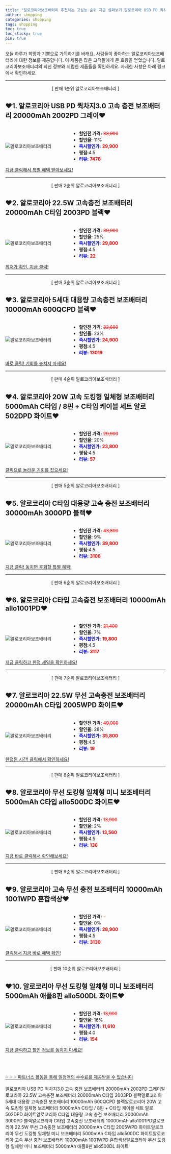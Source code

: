 ```yaml
---
title: "알로코리아보조배터리 추천하는 고성능 순위 지금 살펴보기 알로코리아 USB PD 퀵차지3.0 고속"
author: shopping
categories: shopping
tags: shopping
toc: true
toc_sticky: true
pin: true
---
```

오늘 하루가 희망과 기쁨으로 가득하기를 바래요. 사람들이 좋아하는 알로코리아보조배터리에 대한 정보를 제공합니다. 이 제품은 많은 고객들에게 큰 호응을 얻었습니다. 알로코리아보조배터리의 최신 정보와 저렴한 제품들을 확인하세요. 자세한 사항은 아래 링크에서 확인하세요.

---
<p class="toplist" style="margin: 0 auto; display: block; width: fit-content;">[ 판매 1순위 알로코리아보조배터리 ]</p>

<h2><strong>❤️1. 알로코리아 USB PD 퀵차지3.0 고속 충전 보조배터리 20000mAh 2002PD 그레이❤️</strong></h2>

<div style="display: flex; align-items: center;">
    <div style="flex: 0.4;">
        <img src="https://thumbnail10.coupangcdn.com/thumbnails/remote/230x230ex/image/retail/images/8316576479608967-e679588d-8490-4467-bbb3-e790dc0ca6dd.jpg" alt="알로코리아보조배터리" style="max-width: 100%;">
    </div>
    <div style="flex: 0.6; margin-left: 10px;">
        <ul>
            <li><strong>할인전 가격:</strong> <del style="color: red;">33,900</del></li>
            <li><strong>할인율:</strong> 11%</li>
            <li><span style='color:blue'><strong>즉시할인가:</strong></span> <span style='color:red'><strong>29,900</strong></span></li>
            <li><strong>평점:</strong>4.5</li>
            <li><span style='color:blue'><strong>리뷰:</strong></span> <span style='color:red'><strong>7478</strong></span></li>
        </ul>
    </div>
</div>
<div class="center">
    <a href="https://William4Davisa.github.io?lptag=AF9450613&subid=githubio&pageKey=4773743046&traceid=V0-153&itemId=6096857556&vendorItemId=73393254197" class="myButton">
        지금 클릭해서 특별 혜택 받아보세요!
    </a>
</div>


---
<p class="toplist" style="margin: 0 auto; display: block; width: fit-content;">[ 판매 2순위 알로코리아보조배터리 ]</p>

<h2><strong>❤️2. 알로코리아 22.5W 고속충전 보조배터리 20000mAh C타입 2003PD 블랙❤️</strong></h2>

<div style="display: flex; align-items: center;">
    <div style="flex: 0.4;">
        <img src="https://thumbnail6.coupangcdn.com/thumbnails/remote/230x230ex/image/retail/images/2883794645921969-50d59b9d-a536-4a9c-917f-6b7690e6ced9.jpg" alt="알로코리아보조배터리" style="max-width: 100%;">
    </div>
    <div style="flex: 0.6; margin-left: 10px;">
        <ul>
            <li><strong>할인전 가격:</strong> <del style="color: red;">39,900</del></li>
            <li><strong>할인율:</strong> 25%</li>
            <li><span style='color:blue'><strong>즉시할인가:</strong></span> <span style='color:red'><strong>29,800</strong></span></li>
            <li><strong>평점:</strong>4.5</li>
            <li><span style='color:blue'><strong>리뷰:</strong></span> <span style='color:red'><strong>22</strong></span></li>
        </ul>
    </div>
</div>
<div class="center">
    <a href="https://William4Davisa.github.io?lptag=AF9450613&subid=githubio&pageKey=8098990543&traceid=V0-153&itemId=22901260335&vendorItemId=89935769710" class="myButton">
        최저가 확인, 지금 클릭!
    </a>
</div>


---
<p class="toplist" style="margin: 0 auto; display: block; width: fit-content;">[ 판매 3순위 알로코리아보조배터리 ]</p>

<h2><strong>❤️3. 알로코리아 5세대 대용량 고속충전 보조배터리 10000mAh 600QCPD 블랙❤️</strong></h2>

<div style="display: flex; align-items: center;">
    <div style="flex: 0.4;">
        <img src="https://thumbnail8.coupangcdn.com/thumbnails/remote/230x230ex/image/retail/images/1131719377613513-3d88aa61-786b-41ef-9b6d-7d797ea6b98f.jpg" alt="알로코리아보조배터리" style="max-width: 100%;">
    </div>
    <div style="flex: 0.6; margin-left: 10px;">
        <ul>
            <li><strong>할인전 가격:</strong> <del style="color: red;">32,600</del></li>
            <li><strong>할인율:</strong> 23%</li>
            <li><span style='color:blue'><strong>즉시할인가:</strong></span> <span style='color:red'><strong>24,900</strong></span></li>
            <li><strong>평점:</strong>4.5</li>
            <li><span style='color:blue'><strong>리뷰:</strong></span> <span style='color:red'><strong>13019</strong></span></li>
        </ul>
    </div>
</div>
<div class="center">
    <a href="https://William4Davisa.github.io?lptag=AF9450613&subid=githubio&pageKey=97900323&traceid=V0-153&itemId=300546155&vendorItemId=3739647546" class="myButton">
        바로 클릭! 기회를 놓치지 마세요!
    </a>
</div>


---
<p class="toplist" style="margin: 0 auto; display: block; width: fit-content;">[ 판매 4순위 알로코리아보조배터리 ]</p>

<h2><strong>❤️4. 알로코리아 20W 고속 도킹형 일체형 보조배터리 5000mAh C타입 / 8핀 + C타입 케이블 세트 알로502DPD 화이트❤️</strong></h2>

<div style="display: flex; align-items: center;">
    <div style="flex: 0.4;">
        <img src="https://thumbnail7.coupangcdn.com/thumbnails/remote/230x230ex/image/retail/images/2024/03/07/17/2/e5dedec3-c8d4-4baf-9e89-0a88a21c9f84.jpg" alt="알로코리아보조배터리" style="max-width: 100%;">
    </div>
    <div style="flex: 0.6; margin-left: 10px;">
        <ul>
            <li><strong>할인전 가격:</strong> <del style="color: red;">29,900</del></li>
            <li><strong>할인율:</strong> 20%</li>
            <li><span style='color:blue'><strong>즉시할인가:</strong></span> <span style='color:red'><strong>23,800</strong></span></li>
            <li><strong>평점:</strong>4.5</li>
            <li><span style='color:blue'><strong>리뷰:</strong></span> <span style='color:red'><strong>57</strong></span></li>
        </ul>
    </div>
</div>
<div class="center">
    <a href="https://William4Davisa.github.io?lptag=AF9450613&subid=githubio&pageKey=7942473939&traceid=V0-153&itemId=21880815602&vendorItemId=88928908109" class="myButton">
        클릭으로 놀라운 기회를 잡으세요!
    </a>
</div>


---
<p class="toplist" style="margin: 0 auto; display: block; width: fit-content;">[ 판매 5순위 알로코리아보조배터리 ]</p>

<h2><strong>❤️5. 알로코리아 C타입 대용량 고속 충전 보조배터리 30000mAh 3000PD 블랙❤️</strong></h2>

<div style="display: flex; align-items: center;">
    <div style="flex: 0.4;">
        <img src="https://thumbnail9.coupangcdn.com/thumbnails/remote/230x230ex/image/retail/images/7883890528618674-dd7550f3-4182-4126-a282-513ca5de89bf.jpg" alt="알로코리아보조배터리" style="max-width: 100%;">
    </div>
    <div style="flex: 0.6; margin-left: 10px;">
        <ul>
            <li><strong>할인전 가격:</strong> <del style="color: red;">43,800</del></li>
            <li><strong>할인율:</strong> 9%</li>
            <li><span style='color:blue'><strong>즉시할인가:</strong></span> <span style='color:red'><strong>39,800</strong></span></li>
            <li><strong>평점:</strong>4.5</li>
            <li><span style='color:blue'><strong>리뷰:</strong></span> <span style='color:red'><strong>3106</strong></span></li>
        </ul>
    </div>
</div>
<div class="center">
    <a href="https://William4Davisa.github.io?lptag=AF9450613&subid=githubio&pageKey=4773743363&traceid=V0-153&itemId=6096858480&vendorItemId=73393254100" class="myButton">
        지금 클릭! 놓치면 후회할 특별 혜택!
    </a>
</div>


---
<p class="toplist" style="margin: 0 auto; display: block; width: fit-content;">[ 판매 6순위 알로코리아보조배터리 ]</p>

<h2><strong>❤️6. 알로코리아 C타입 고속충전 보조배터리 10000mAh allo1001PD❤️</strong></h2>

<div style="display: flex; align-items: center;">
    <div style="flex: 0.4;">
        <img src="https://thumbnail9.coupangcdn.com/thumbnails/remote/230x230ex/image/retail/images/8930944935914345-bb4fe049-25d4-4b63-9a2d-c89dca55e3ef.jpg" alt="알로코리아보조배터리" style="max-width: 100%;">
    </div>
    <div style="flex: 0.6; margin-left: 10px;">
        <ul>
            <li><strong>할인전 가격:</strong> <del style="color: red;">21,400</del></li>
            <li><strong>할인율:</strong> 7%</li>
            <li><span style='color:blue'><strong>즉시할인가:</strong></span> <span style='color:red'><strong>19,800</strong></span></li>
            <li><strong>평점:</strong>4.5</li>
            <li><span style='color:blue'><strong>리뷰:</strong></span> <span style='color:red'><strong>3117</strong></span></li>
        </ul>
    </div>
</div>
<div class="center">
    <a href="https://William4Davisa.github.io?lptag=AF9450613&subid=githubio&pageKey=1749448681&traceid=V0-153&itemId=2979283762&vendorItemId=70967642740" class="myButton">
        지금 클릭하고 한정 세일을 확인하세요!
    </a>
</div>


---
<p class="toplist" style="margin: 0 auto; display: block; width: fit-content;">[ 판매 7순위 알로코리아보조배터리 ]</p>

<h2><strong>❤️7. 알로코리아 22.5W 무선 고속충전 보조배터리 20000mAh C타입 2005WPD 화이트❤️</strong></h2>

<div style="display: flex; align-items: center;">
    <div style="flex: 0.4;">
        <img src="https://thumbnail9.coupangcdn.com/thumbnails/remote/230x230ex/image/retail/images/2024/05/01/10/3/20d24ba4-80e8-447f-9cbf-117ee04c597d.jpg" alt="알로코리아보조배터리" style="max-width: 100%;">
    </div>
    <div style="flex: 0.6; margin-left: 10px;">
        <ul>
            <li><strong>할인전 가격:</strong> <del style="color: red;">49,900</del></li>
            <li><strong>할인율:</strong> 28%</li>
            <li><span style='color:blue'><strong>즉시할인가:</strong></span> <span style='color:red'><strong>35,800</strong></span></li>
            <li><strong>평점:</strong>4.5</li>
            <li><span style='color:blue'><strong>리뷰:</strong></span> <span style='color:red'><strong>19</strong></span></li>
        </ul>
    </div>
</div>
<div class="center">
    <a href="https://William4Davisa.github.io?lptag=AF9450613&subid=githubio&pageKey=8098990558&traceid=V0-153&itemId=22901260376&vendorItemId=89935769739" class="myButton">
        한정된 시간! 클릭해서 확인하세요!
    </a>
</div>


---
<p class="toplist" style="margin: 0 auto; display: block; width: fit-content;">[ 판매 8순위 알로코리아보조배터리 ]</p>

<h2><strong>❤️8. 알로코리아 무선 도킹형 일체형 미니 보조배터리 5000mAh C타입 allo500DC 화이트❤️</strong></h2>

<div style="display: flex; align-items: center;">
    <div style="flex: 0.4;">
        <img src="https://thumbnail6.coupangcdn.com/thumbnails/remote/230x230ex/image/retail/images/2023/05/17/17/6/ce4917ee-4f29-4418-8c23-f199a12c765e.jpg" alt="알로코리아보조배터리" style="max-width: 100%;">
    </div>
    <div style="flex: 0.6; margin-left: 10px;">
        <ul>
            <li><strong>할인전 가격:</strong> <del style="color: red;">13,900</del></li>
            <li><strong>할인율:</strong> 2%</li>
            <li><span style='color:blue'><strong>즉시할인가:</strong></span> <span style='color:red'><strong>13,560</strong></span></li>
            <li><strong>평점:</strong>4.5</li>
            <li><span style='color:blue'><strong>리뷰:</strong></span> <span style='color:red'><strong>136</strong></span></li>
        </ul>
    </div>
</div>
<div class="center">
    <a href="https://William4Davisa.github.io?lptag=AF9450613&subid=githubio&pageKey=7340718552&traceid=V0-153&itemId=18866417593&vendorItemId=85995277536" class="myButton">
        지금 바로 클릭해서 확인해보세요!
    </a>
</div>


---
<p class="toplist" style="margin: 0 auto; display: block; width: fit-content;">[ 판매 9순위 알로코리아보조배터리 ]</p>

<h2><strong>❤️9. 알로코리아 고속 무선 충전 보조배터리 10000mAh 1001WPD 혼합색상❤️</strong></h2>

<div style="display: flex; align-items: center;">
    <div style="flex: 0.4;">
        <img src="https://thumbnail8.coupangcdn.com/thumbnails/remote/230x230ex/image/retail/images/8651674214003420-a323fe0b-a2c8-4059-814a-8815a74f0b7f.jpg" alt="알로코리아보조배터리" style="max-width: 100%;">
    </div>
    <div style="flex: 0.6; margin-left: 10px;">
        <ul>
            <li><strong>할인전 가격:</strong> <del style="color: red;">-</del></li>
            <li><strong>할인율:</strong> 0%</li>
            <li><span style='color:blue'><strong>즉시할인가:</strong></span> <span style='color:red'><strong>28,900</strong></span></li>
            <li><strong>평점:</strong>4.5</li>
            <li><span style='color:blue'><strong>리뷰:</strong></span> <span style='color:red'><strong>3130</strong></span></li>
        </ul>
    </div>
</div>
<div class="center">
    <a href="https://William4Davisa.github.io?lptag=AF9450613&subid=githubio&pageKey=1848309749&traceid=V0-153&itemId=3141823576&vendorItemId=71129448835" class="myButton">
        클릭해서 지금 바로 혜택 확인!
    </a>
</div>


---
<p class="toplist" style="margin: 0 auto; display: block; width: fit-content;">[ 판매 10순위 알로코리아보조배터리 ]</p>

<h2><strong>❤️10. 알로코리아 무선 도킹형 일체형 미니 보조배터리 5000mAh 애플8핀 allo500DL 화이트❤️</strong></h2>

<div style="display: flex; align-items: center;">
    <div style="flex: 0.4;">
        <img src="https://thumbnail7.coupangcdn.com/thumbnails/remote/230x230ex/image/retail/images/2023/05/17/17/6/110f8015-8d28-4c33-af2e-99f2678a6e97.jpg" alt="알로코리아보조배터리" style="max-width: 100%;">
    </div>
    <div style="flex: 0.6; margin-left: 10px;">
        <ul>
            <li><strong>할인전 가격:</strong> <del style="color: red;">13,900</del></li>
            <li><strong>할인율:</strong> 16%</li>
            <li><span style='color:blue'><strong>즉시할인가:</strong></span> <span style='color:red'><strong>11,610</strong></span></li>
            <li><strong>평점:</strong>4.0</li>
            <li><span style='color:blue'><strong>리뷰:</strong></span> <span style='color:red'><strong>154</strong></span></li>
        </ul>
    </div>
</div>
<div class="center">
    <a href="https://William4Davisa.github.io?lptag=AF9450613&subid=githubio&pageKey=7340718543&traceid=V0-153&itemId=18866417570&vendorItemId=85995277489" class="myButton">
        지금 클릭하고 할인 정보를 놓치지 마세요!
    </a>
</div>

<br><br><br>[💦 💦 💦 파트너스 활동을 통해 일정액의 수수료를 제공받을 수 있습니다](https://link.coupang.com/a/bcpT2c)<br><br>알로코리아 USB PD 퀵차지3.0 고속 충전 보조배터리 20000mAh 2002PD 그레이알로코리아 22.5W 고속충전 보조배터리 20000mAh C타입 2003PD 블랙알로코리아 5세대 대용량 고속충전 보조배터리 10000mAh 600QCPD 블랙알로코리아 20W 고속 도킹형 일체형 보조배터리 5000mAh C타입 / 8핀 + C타입 케이블 세트 알로502DPD 화이트알로코리아 C타입 대용량 고속 충전 보조배터리 30000mAh 3000PD 블랙알로코리아 C타입 고속충전 보조배터리 10000mAh allo1001PD알로코리아 22.5W 무선 고속충전 보조배터리 20000mAh C타입 2005WPD 화이트알로코리아 무선 도킹형 일체형 미니 보조배터리 5000mAh C타입 allo500DC 화이트알로코리아 고속 무선 충전 보조배터리 10000mAh 1001WPD 혼합색상알로코리아 무선 도킹형 일체형 미니 보조배터리 5000mAh 애플8핀 allo500DL 화이트
